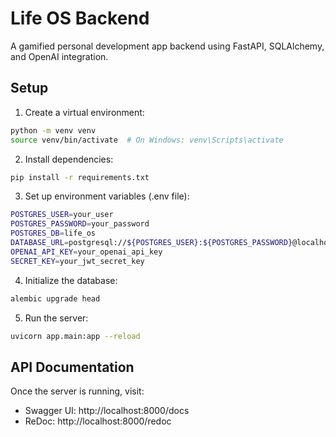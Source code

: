 # Life OS Backend

A gamified personal development app backend using FastAPI, SQLAlchemy, and OpenAI integration.

## Setup

1. Create a virtual environment:
```bash
python -m venv venv
source venv/bin/activate  # On Windows: venv\Scripts\activate
```

2. Install dependencies:
```bash
pip install -r requirements.txt
```

3. Set up environment variables (.env file):
```bash
POSTGRES_USER=your_user
POSTGRES_PASSWORD=your_password
POSTGRES_DB=life_os
DATABASE_URL=postgresql://${POSTGRES_USER}:${POSTGRES_PASSWORD}@localhost:5432/${POSTGRES_DB}
OPENAI_API_KEY=your_openai_api_key
SECRET_KEY=your_jwt_secret_key
```

4. Initialize the database:
```bash
alembic upgrade head
```

5. Run the server:
```bash
uvicorn app.main:app --reload
```

## API Documentation

Once the server is running, visit:
- Swagger UI: http://localhost:8000/docs
- ReDoc: http://localhost:8000/redoc
